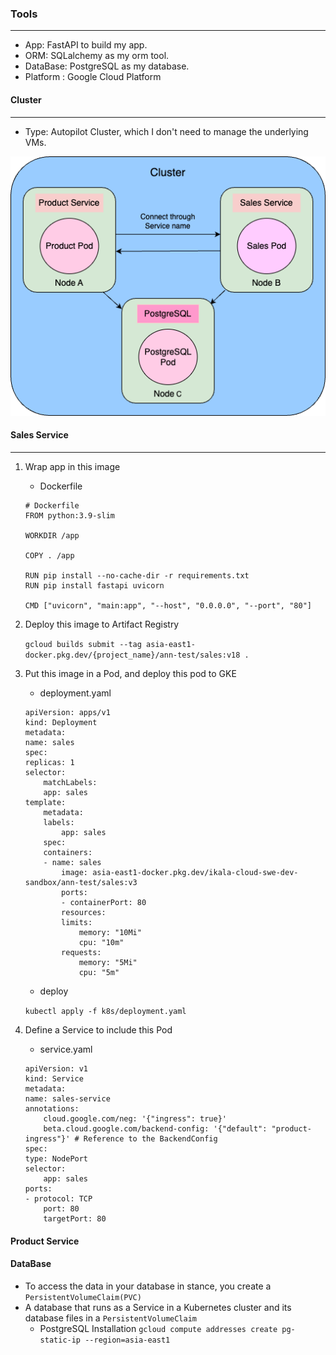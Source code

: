 ### Tools
---
- App: FastAPI to build my app. 
- ORM: SQLalchemy as my orm tool.
- DataBase: PostgreSQL as my database.
- Platform : Google Cloud Platform

#### Cluster
--- 
- Type: Autopilot Cluster, which I don't need to manage the underlying VMs.

![Architetcture](https://github.com/lyoudr/kubernetes/blob/main/interview.drawio.png)

#### Sales Service
---
1. Wrap app in this image
    - Dockerfile
    ```
    # Dockerfile
    FROM python:3.9-slim

    WORKDIR /app 

    COPY . /app

    RUN pip install --no-cache-dir -r requirements.txt
    RUN pip install fastapi uvicorn 

    CMD ["uvicorn", "main:app", "--host", "0.0.0.0", "--port", "80"]
    ```
2. Deploy this image to Artifact Registry

    `
    gcloud builds submit --tag asia-east1-docker.pkg.dev/{project_name}/ann-test/sales:v18 .
    `
3. Put this image in a Pod, and deploy this pod to GKE
    - deployment.yaml
    ```
    apiVersion: apps/v1 
    kind: Deployment
    metadata:
    name: sales 
    spec:
    replicas: 1 
    selector:
        matchLabels:
        app: sales 
    template:
        metadata:
        labels:
            app: sales
        spec:
        containers:
        - name: sales
            image: asia-east1-docker.pkg.dev/ikala-cloud-swe-dev-sandbox/ann-test/sales:v3
            ports:
            - containerPort: 80
            resources:
            limits:
                memory: "10Mi"
                cpu: "10m"
            requests:
                memory: "5Mi"
                cpu: "5m" 
    ```
    - deploy

    `kubectl apply -f k8s/deployment.yaml`

4. Define a Service to include this Pod
    - service.yaml
    ```
    apiVersion: v1
    kind: Service
    metadata:
    name: sales-service
    annotations:
        cloud.google.com/neg: '{"ingress": true}'
        beta.cloud.google.com/backend-config: '{"default": "product-ingress"}' # Reference to the BackendConfig
    spec:
    type: NodePort
    selector:
        app: sales
    ports:
    - protocol: TCP
        port: 80
        targetPort: 80
    ```

#### Product Service


#### DataBase
- To access the data in your database in stance, you create a `PersistentVolumeClaim(PVC)` 
- A database that runs as a Service in a Kubernetes cluster and its database files in a `PersistentVolumeClaim`
    - PostgreSQL Installation
    `gcloud compute addresses create pg-static-ip --region=asia-east1` 